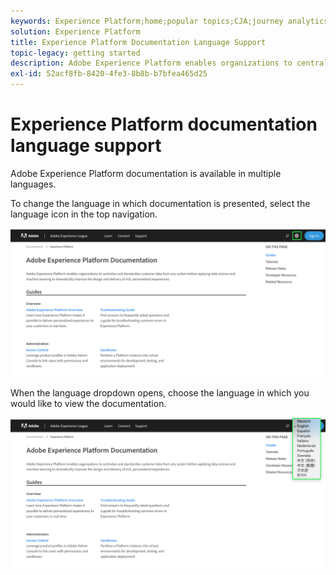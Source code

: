 ```yaml
---
keywords: Experience Platform;home;popular topics;CJA;journey analytics;customer journey analytics;campaign orchestration;orchestration;customer journey;journey;journey orchestration;capability;region
solution: Experience Platform
title: Experience Platform Documentation Language Support
topic-legacy: getting started
description: Adobe Experience Platform enables organizations to centralize and standardize customer data before applying data science and machine learning to dramatically improve the design and delivery of rich, personalized experiences.
exl-id: 52acf8fb-8420-4fe3-8b8b-b7bfea465d25
---
```

# Experience Platform documentation language support

Adobe Experience Platform documentation is available in multiple languages. 

To change the language in which documentation is presented, select the language icon in the top navigation.

![](../images/overview/documentation-language.png)

When the language dropdown opens, choose the language in which you would like to view the documentation.

![](../images/overview/documentation-language-select.png)

